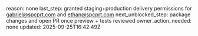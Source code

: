 reason: none
last_step: granted staging+production delivery permissions for gabriel@spcprt.com and ethan@spcprt.com
next_unblocked_step: package changes and open PR once preview + tests reviewed
owner_action_needed: none
updated: 2025-09-25T16:42:49Z
